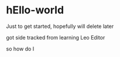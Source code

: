 # hEllo-world
Just to get started, hopefully will delete later

got side tracked from learning Leo Editor

so how do I 
